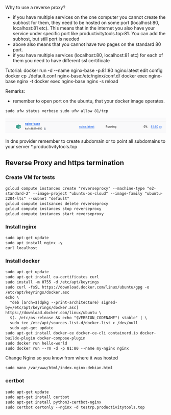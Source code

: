 
Why to use a reverse proxy?
- if you have multiple services on the one computer you cannot create the subhost for them, they need to be hosted on some port (localhost:80, localhost:81 etc). This means that in the internet you also have your service under specific port like productivitytools.top:81. You can add the subhost, but still port is needed
- above also means that you cannot have two pages on the standard 80 port. 
- if you have multiple services (localhost:80, localhost:81 etc) for each of them you need to have different ssl certificate 


Tutorial:
docker run -d --name nginx-base -p:81:80 nginx:latest
edit config
docker cp ./default.conf nginx-base:/etc/nginx/conf.d/
docker exec nginx-base nginx -t
docker exec nginx-base nginx -s reload


Remarks:
- remember to open port on the ubuntu, that your docker image operates.
```
sudo ufw status verbose sudo ufw allow 81/tcp
```
![](2025-01-14-23-12-41.png)

In dns provider remember to create subdomain or to point all subdomains  to your server *.productivitytools.top

## Reverse Proxy and https termination

### Create VM for tests

```
gcloud compute instances create "reverseproxy" --machine-type "e2-standard-2" --image-project "ubuntu-os-cloud" --image-family "ubuntu-2204-lts" --subnet "default"
gcloud compute instsances delete reverseproxy
gcloud compute instances stop reverseproxy
gcloud compute instances start reverseproxy
```

### Install nginx

```
sudo apt-get update
sudo apt install nginx -y
curl localhost
```

### Install docker

```
sudo apt-get update
sudo apt-get install ca-certificates curl
sudo install -m 0755 -d /etc/apt/keyrings
sudo curl -fsSL https://download.docker.com/linux/ubuntu/gpg -o /etc/apt/keyrings/docker.asc
echo \
  "deb [arch=$(dpkg --print-architecture) signed-by=/etc/apt/keyrings/docker.asc] https://download.docker.com/linux/ubuntu \
  $(. /etc/os-release && echo "$VERSION_CODENAME") stable" | \
  sudo tee /etc/apt/sources.list.d/docker.list > /dev/null
  sudo apt-get update
sudo apt-get install docker-ce docker-ce-cli containerd.io docker-buildx-plugin docker-compose-plugin
sudo docker run hello-world
sudo docker run --rm -d -p 81:80 --name my-nginx nginx
```
Change Nginx so you know from where it was hosted

```
sudo nano /var/www/html/index.nginx-debian.html
```

### certbot 

```
sudo apt-get update
sudo apt-get install certbot
sudo apt-get install python3-certbot-nginx
sudo certbot certonly --nginx -d testrp.productivitytools.top
```